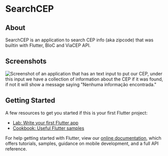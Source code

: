 # SearchCEP

## About

SearchCEP is an application to search CEP info (aka zipcode) that was builtin with Flutter, BloC and ViaCEP API.

## Screenshots

![Screenshot of an application that has an text input to put our CEP, under this input we have a collection of information about the CEP if it was found, if not it will show a message saying "Nenhuma informação encontrada."](https://lh3.googleusercontent.com/WGjhsQxUWkzSapNp5wsPi8tK1_r6s_NdX9QakGrr5souxFIKpzLYavH8_6mtueaVvQNdIQG-4Hc1uuxBjyfUY5oBvHjXLXsgPcR24cF-mN6Ejg5NP3PpBIZJDPAKTEdrWNHwxhqIi_1vMTfLN0LjZPIS0tVwV_wQ0cGXn21tUAwREs7QumREuJex3RoP4H_E5ZCkQAYJzI_pl7fs44sOU0-we5x6qP7qUBlqpClToajqYPD4Kad-p1oDasHm7zheQ1yGdXsG4QL1EttjKp2HIxRIkDIUk9GV0w3A0RLBvq6Kl3qkuIzCoEKHfa7rmujbr10EDZVTV4nQMWJEnN7xIGwUtUXZTuAASS8r5rGm_9Tj3wuGY0q5-IFZA1YlxSfz2qPQG4E00LTdA_W8VfzsZwT8ey6wOaS9TwrN1AACuYDhzcQVbXq1LvSvJKPvYy0hTJnAmlF26D1ziL2mtcVrouowOvOe_kmFRRuJgvneWXc4GFtC_eizDYaG9NLcAXJ9et-j75f2GKNSxD41lXbDVBDpD8_l5oVy-jqgyTXs-z_QPC6HHUxxG30_tgCYzVlROY3tT1XVjP0xGgwoZTtMCkw2I0n321GX5aH3q61JjtSYn1Y98hu1KPg-CM8CFKptBPq-rmVFBx_TN01bNs7OIwJFfHBsTRmzwMSGZ5vXkyRttyCb7N-tTZ-a66t4=w484-h967-no?authuser=0)

## Getting Started

A few resources to get you started if this is your first Flutter project:

- [Lab: Write your first Flutter app](https://flutter.dev/docs/get-started/codelab)
- [Cookbook: Useful Flutter samples](https://flutter.dev/docs/cookbook)

For help getting started with Flutter, view our
[online documentation](https://flutter.dev/docs), which offers tutorials,
samples, guidance on mobile development, and a full API reference.
